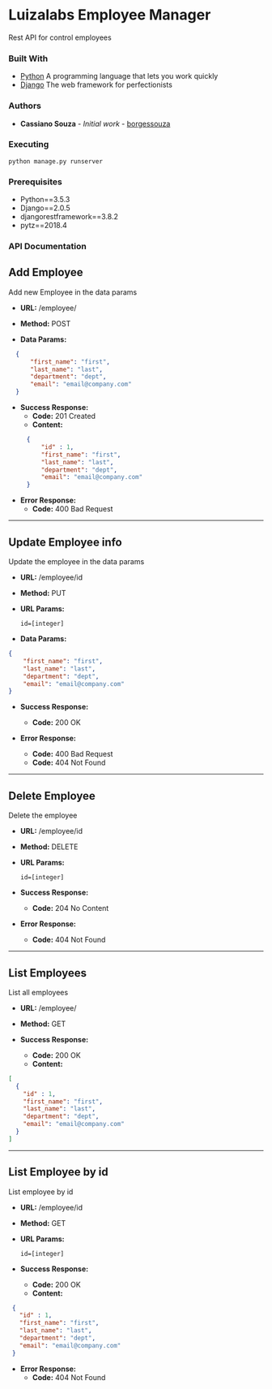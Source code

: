 # Luizalabs Employee Manager

Rest API for control employees


### Built With
* [Python](https://www.python.org/) A programming language that lets you work quickly
* [Django](https://www.djangoproject.com/) The web framework for perfectionists

### Authors
 
 * **Cassiano Souza** - *Initial work* - [borgessouza](https://github.com/borgessouza)

### Executing 
```
python manage.py runserver
```

### Prerequisites
* Python==3.5.3
* Django==2.0.5
* djangorestframework==3.8.2
* pytz==2018.4


### API Documentation

**Add Employee**
----
Add new Employee in the data params 

* **URL:** /employee/

* **Method:** POST

* **Data Params:**
```json
  {
      "first_name": "first",
      "last_name": "last",
      "department": "dept",
      "email": "email@company.com"
  }
```

* **Success Response:**
  * **Code:** 201 Created
  * **Content:**
```json
     {
         "id" : 1,
         "first_name": "first",
         "last_name": "last",
         "department": "dept",
         "email": "email@company.com"
     }
```

* **Error Response:**
  * **Code:** 400 Bad Request

    
---
**Update Employee info**
---
  Update the employee in the data params
  
* **URL:** /employee/id

* **Method:** PUT

* **URL Params:**

     `id=[integer]`
   
* **Data Params:**
```json
{
    "first_name": "first",
    "last_name": "last",
    "department": "dept",
    "email": "email@company.com"
}
```   

* **Success Response:**
  * **Code:** 200 OK
  
 * **Error Response:**
   * **Code:** 400 Bad Request
   * **Code:** 404 Not Found
 
 
 ---
 **Delete Employee**
 ----
   Delete the employee
   
 * **URL:** /employee/id
 
 * **Method:** DELETE
 
 *  **URL Params:**
 
       `id=[integer]`
 
 * **Success Response:**
   * **Code:** 204 No Content
   
  * **Error Response:**
    * **Code:** 404 Not Found

     
---
**List Employees**
----
  List all employees
     
   * **URL:** /employee/
   
   * **Method:** GET
   
   * **Success Response:**
     * **Code:** 200 OK
     * **Content:**
```json
[
  {
    "id" : 1,
    "first_name": "first",
    "last_name": "last",
    "department": "dept",
    "email": "email@company.com"
  }
]
```

       
---
 **List Employee by id**
----
 List employee by id
     
   * **URL:** /employee/id
   
   * **Method:** GET
   
   *  **URL Params:**
    
       `id=[integer]`
   
   * **Success Response:**
     * **Code:** 200 OK
     * **Content:**
```json
 {
   "id" : 1,
   "first_name": "first",
   "last_name": "last",
   "department": "dept",
   "email": "email@company.com"
 }
```
     
   * **Error Response:**
     * **Code:** 404 Not Found